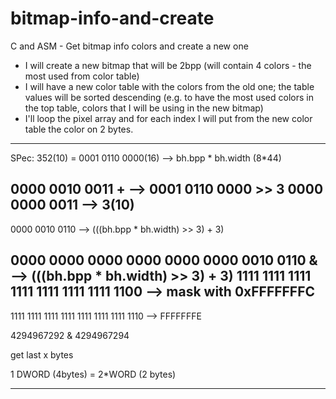 # bitmap-info-and-create
C and ASM - Get bitmap info colors and create a new one

- I will create a new bitmap that will be 2bpp (will contain 4 colors - the most used from color table)
- I will have a new color table with the colors from the old one; the table values will be sorted descending (e.g. to have the most used colors in the top table, colors that I will be using in the new bitmap)
- I'll loop the pixel array and for each index I will put from the new color table the color on 2 bytes.
  
-------------------------------------------
SPec:
352(10) = 0001 0110 0000(16) --> bh.bpp * bh.width (8*44)

0000 0010 0011 +    --> 0001 0110 0000 >> 3
0000 0000 0011      --> 3(10)
----------------
0000 0010 0110      --> (((bh.bpp * bh.width) >> 3) + 3)

0000 0000 0000 0000 0000 0000 0010 0110 &   --> (((bh.bpp * bh.width) >> 3) + 3)
1111 1111 1111 1111 1111 1111 1111 1100     --> mask with 0xFFFFFFFC
-----------------------------------------
1111 1111 1111 1111 1111 1111 1111 1110     --> FFFFFFFE


4294967292 & 4294967294

get last x bytes

1 DWORD (4bytes) = 2*WORD (2 bytes)

-------------------------------------------
